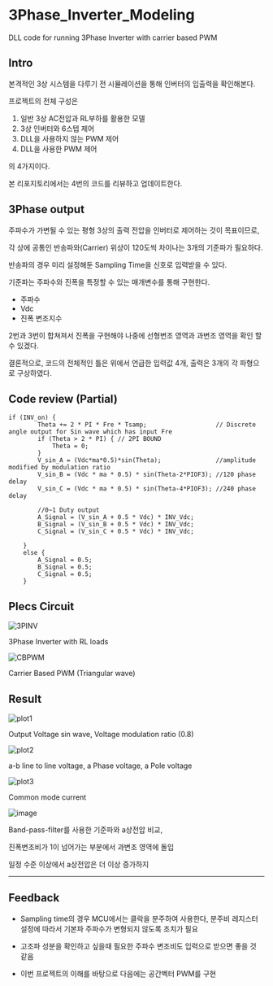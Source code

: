 # 3Phase_Inverter_Modeling
DLL code for running 3Phase Inverter with carrier based PWM

## Intro

본격적인 3상 시스템을 다루기 전 시뮬레이션을 통해 인버터의 입출력을 확인해본다.

프로젝트의 전체 구성은 

1. 일반 3상 AC전압과 RL부하를 활용한 모델
2. 3상 인버터와 6스텝 제어
3. DLL을 사용하지 않는 PWM 제어
4. DLL을 사용한 PWM 제어

의 4가지이다.

본 리포지토리에서는 4번의 코드를 리뷰하고 업데이트한다.

## 3Phase output

주파수가 가변될 수 있는 평형 3상의 출력 전압을 인버터로 제어하는 것이 목표이므로,

각 상에 공통인 반송파와(Carrier) 위상이 120도씩 차이나는 3개의 기준파가 필요하다.

반송파의 경우 미리 설정해둔 Sampling Time을 신호로 입력받을 수 있다.

기준파는 주파수와 진폭을 특정할 수 있는 매개변수를 통해 구현한다.

* 주파수
* Vdc
* 진폭 변조지수

2번과 3번이 합쳐져서 진폭을 구현해야 나중에 선형변조 영역과 과변조 영역을 확인 할 수 있겠다.

결론적으로, 코드의 전체적인 틀은 위에서 언급한 입력값 4개, 출력은 3개의 각 파형으로 구상하였다. 

## Code review (Partial)
```
if (INV_on) {
		Theta += 2 * PI * Fre * Tsamp;                   // Discrete angle output for Sin wave which has input Fre
		if (Theta > 2 * PI) { // 2PI BOUND
			Theta = 0;
		}
		V_sin_A = (Vdc*ma*0.5)*sin(Theta);               //amplitude modified by modulation ratio
		V_sin_B = (Vdc * ma * 0.5) * sin(Theta-2*PIOF3); //120 phase delay
		V_sin_C = (Vdc * ma * 0.5) * sin(Theta-4*PIOF3); //240 phase delay
		
		//0~1 Duty output
		A_Signal = (V_sin_A + 0.5 * Vdc) * INV_Vdc; 
		B_Signal = (V_sin_B + 0.5 * Vdc) * INV_Vdc;
		C_Signal = (V_sin_C + 0.5 * Vdc) * INV_Vdc;

	}
	else {
		A_Signal = 0.5;
		B_Signal = 0.5;
		C_Signal = 0.5;
	}
```
## Plecs Circuit
![3PINV](https://user-images.githubusercontent.com/125186303/222340012-c02789a9-75d5-4069-a074-c92be99d5a15.jpg)

3Phase Inverter with RL loads

![CBPWM](https://user-images.githubusercontent.com/125186303/222340084-4165c1c0-e514-41ab-840c-bd0e644defbd.jpg)

Carrier Based PWM (Triangular wave)

## Result
![plot1](https://user-images.githubusercontent.com/125186303/222340804-8b2fd479-e1c2-44bc-8fe4-0d9a34f01d61.jpg)

Output Voltage sin wave, Voltage modulation ratio (0.8)

![plot2](https://user-images.githubusercontent.com/125186303/222340820-b5d376da-139e-4a96-8b76-2cfd20e34f96.jpg)

a-b line to line voltage, a Phase voltage, a Pole voltage

![plot3](https://user-images.githubusercontent.com/125186303/222340826-07035f78-6771-4332-aaab-20d1a888affd.jpg)

Common mode current

![image](https://user-images.githubusercontent.com/125186303/223324190-9f3a741b-2811-4c4f-b5ed-012e524c67b1.png)

Band-pass-filter를 사용한 기준파와 a상전압 비교, 

진폭변조비가 1이 넘어가는 부분에서 과변조 영역에 돌입

일정 수준 이상에서 a상전압은 더 이상 증가하지 

---
## Feedback
* Sampling time의 경우 MCU에서는 클락을 분주하여 사용한다, 분주비 레지스터 설정에 따라서 기본파 주파수가 변형되지 않도록 조치가 필요

* 고조파 성분을 확인하고 싶을때 필요한 주파수 변조비도 입력으로 받으면 좋을 것 같음

* 이번 프로젝트의 이해를 바탕으로 다음에는 공간벡터 PWM를 구현







